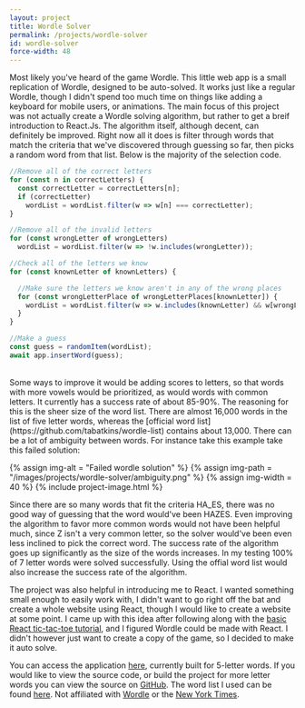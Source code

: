 ```yaml
---
layout: project
title: Wordle Solver
permalink: /projects/wordle-solver
id: wordle-solver
force-width: 48
---
```


Most likely you've heard of the game Wordle. This little web app is a small replication of Wordle, designed to be auto-solved. It works just like a regular Wordle, though I didn't spend too much time on things like adding a keyboard for mobile users, or animations. The main focus of this project was not actually create a Wordle solving algorithm, but rather to get a breif introduction to React.Js. The algorithm itself, although decent, can definitely be improved. Right now all it does is filter through words that match the criteria that we've discovered through guessing so far, then picks a random word from that list. Below is the majority of the selection code.

```js
//Remove all of the correct letters
for (const n in correctLetters) {
  const correctLetter = correctLetters[n];
  if (correctLetter)
    wordList = wordList.filter(w => w[n] === correctLetter);
}

//Remove all of the invalid letters
for (const wrongLetter of wrongLetters)
  wordList = wordList.filter(w => !w.includes(wrongLetter));

//Check all of the letters we know
for (const knownLetter of knownLetters) {

  //Make sure the letters we know aren't in any of the wrong places
  for (const wrongLetterPlace of wrongLetterPlaces[knownLetter]) {
    wordList = wordList.filter(w => w.includes(knownLetter) && w[wrongLetterPlace] !== knownLetter);
  }
}

//Make a guess
const guess = randomItem(wordList);
await app.insertWord(guess);
```
<br>
Some ways to improve it would be adding scores to letters, so that words with more vowels would be prioritized, as would words with common letters. It currently has a success rate of about 85-90%. The reasoning for this is the sheer size of the word list. There are almost 16,000 words in the list of five letter words, whereas the [official word list](https://github.com/tabatkins/wordle-list) contains about 13,000. There can be a lot of ambiguity between words. For instance take this example take this failed solution:

{% assign img-alt = "Failed wordle solution" %}
{% assign img-path = "/images/projects/wordle-solver/ambiguity.png" %}
{% assign img-width = 40 %}
{% include project-image.html %}

Since there are so many words that fit the criteria HA_ES, there was no good way of guessing that the word would've been HAZES. Even improving the algorithm to favor more common words would not have been helpful much, since Z isn't a very common letter, so the solver would've been even less inclined to pick the correct word. The success rate of the algorithm goes up significantly as the size of the words increases. In my testing 100% of 7 letter words were solved successfully. Using the offial word list would also increase the success rate of the algorithm.

The project was also helpful in introducing me to React. I wanted something small enough to easily work with, I didn't want to go right off the bat and create a whole website using React, though I would like to create a website at some point. I came up with this idea after following along with the [basic React tic-tac-toe tutorial](https://reactjs.org/tutorial/tutorial.html), and I figured Wordle could be made with React. I didn't however just want to create a copy of the game, so I decided to make it auto solve.

You can access the application [here](/demos/wordle-solver), currently built for 5-letter words. If you would like to view the source code, or build the project for more letter words you can view the source on [GitHub](https://github.com/ArkinSolomon/wordle-solver). The word list I used can be found [here](https://github.com/dwyl/english-words). Not affiliated with [Wordle](https://www.nytimes.com/games/wordle/index.html) or the [New York Times](https://www.nytimes.com).